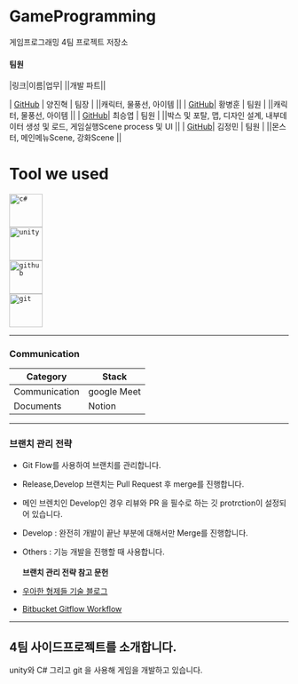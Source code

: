 <!-- Touched by HwangBBang -->

# GameProgramming
게임프로그래밍 4팀 프로젝트 저장소<br>

#### 팀원
|링크|이름|업무|
||개발 파트||

| [GitHub](https://github.com/YangJinHyeok) | 양진혁 | 팀장 |
||캐릭터, 물풍선, 아이템 ||
| [GitHub](https://github.com/HwangBBang)| 황병훈 | 팀원 |
||캐릭터, 물풍선, 아이템 ||
| [GitHub](https://github.com/seungyeobchoi)| 최승엽 | 팀원 |
||박스 및 포탈, 맵, 디자인 설계, 내부데이터 생성 및 로드, 게임실행Scene process 및 UI  ||
| [GitHub]()| 김정민 | 팀원 |
||몬스터, 메인메뉴Scene, 강화Scene  ||

# Tool we used

<code><img title="C#" alt="c#" width="60px" 
        src = "https://cdn.jsdelivr.net/gh/devicons/devicon/icons/csharp/csharp-line.svg" />  </code>
<code><img title="Unity" alt="unity" width="60px" 
        src="https://cdn.jsdelivr.net/gh/devicons/devicon/icons/unity/unity-original-wordmark.svg" />  </code>
<code><img title="GitHub" alt="github" width="60px" 
        src="https://cdn.jsdelivr.net/gh/devicons/devicon/icons/github/github-original-wordmark.svg"/>  </code>
<code><img title="Git" alt="git" width="60px" 
        src="https://cdn.jsdelivr.net/gh/devicons/devicon/icons/git/git-original-wordmark.svg" /></code>

---

### Communication

| Category      | Stack       |
| ------------- | ----------- |
| Communication | google Meet |
| Documents     | Notion      |

---

### 브랜치 관리 전략

- Git Flow를 사용하여 브랜치를 관리합니다.

- Release,Develop 브랜치는 Pull Request 후 merge를 진행합니다.

- 메인 브렌치인 Develop인 경우 리뷰와 PR 을 필수로 하는 깃 protrction이 설정되어 있습니다.

- Develop : 완전히 개발이 끝난 부분에 대해서만 Merge를 진행합니다.
- Others : 기능 개발을 진행할 때 사용합니다.
  <br><br>
  <b>브랜치 관리 전략 참고 문헌</b><br>
- [우아한 형제들 기술 블로그](http://woowabros.github.io/experience/2017/10/30/baemin-mobile-git-branch-strategy.html)
- [Bitbucket Gitflow Workflow](https://www.atlassian.com/git/tutorials/comparing-workflows/gitflow-workflow)

---

## 4팀 사이드프로젝트를 소개합니다.

unity와 C# 그리고 git 을 사용해 게임을 개발하고 있습니다.<br>
